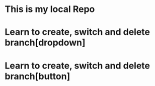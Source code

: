 # This is my local Repo

# Learn to create, switch and delete branch[dropdown]

# Learn to create, switch and delete branch[button]

